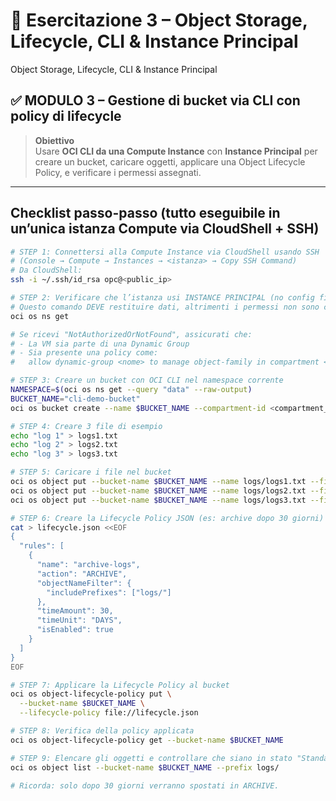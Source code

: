 # 🧪 Esercitazione 3 – Object Storage, Lifecycle, CLI & Instance Principal
Object Storage, Lifecycle, CLI & Instance Principal  
## ✅ MODULO 3 – Gestione di bucket via CLI con policy di lifecycle

> **Obiettivo**  
> Usare **OCI CLI da una Compute Instance** con **Instance Principal** per creare un bucket, caricare oggetti, applicare una Object Lifecycle Policy, e verificare i permessi assegnati.

---

## Checklist passo-passo (tutto eseguibile in un’unica istanza Compute via CloudShell + SSH)

```bash
# STEP 1: Connettersi alla Compute Instance via CloudShell usando SSH
# (Console → Compute → Instances → <istanza> → Copy SSH Command)
# Da CloudShell:
ssh -i ~/.ssh/id_rsa opc@<public_ip>

# STEP 2: Verificare che l’istanza usi INSTANCE PRINCIPAL (no config file)
# Questo comando DEVE restituire dati, altrimenti i permessi non sono corretti:
oci os ns get

# Se ricevi "NotAuthorizedOrNotFound", assicurati che:
# - La VM sia parte di una Dynamic Group
# - Sia presente una policy come:
#   allow dynamic-group <nome> to manage object-family in compartment <compartimento>

# STEP 3: Creare un bucket con OCI CLI nel namespace corrente
NAMESPACE=$(oci os ns get --query "data" --raw-output)
BUCKET_NAME="cli-demo-bucket"
oci os bucket create --name $BUCKET_NAME --compartment-id <compartment_ocid> --public-access-type NoPublicAccess

# STEP 4: Creare 3 file di esempio
echo "log 1" > logs1.txt
echo "log 2" > logs2.txt
echo "log 3" > logs3.txt

# STEP 5: Caricare i file nel bucket
oci os object put --bucket-name $BUCKET_NAME --name logs/logs1.txt --file logs1.txt
oci os object put --bucket-name $BUCKET_NAME --name logs/logs2.txt --file logs2.txt
oci os object put --bucket-name $BUCKET_NAME --name logs/logs3.txt --file logs3.txt

# STEP 6: Creare la Lifecycle Policy JSON (es: archive dopo 30 giorni)
cat > lifecycle.json <<EOF
{
  "rules": [
    {
      "name": "archive-logs",
      "action": "ARCHIVE",
      "objectNameFilter": {
        "includePrefixes": ["logs/"]
      },
      "timeAmount": 30,
      "timeUnit": "DAYS",
      "isEnabled": true
    }
  ]
}
EOF

# STEP 7: Applicare la Lifecycle Policy al bucket
oci os object-lifecycle-policy put \
  --bucket-name $BUCKET_NAME \
  --lifecycle-policy file://lifecycle.json

# STEP 8: Verifica della policy applicata
oci os object-lifecycle-policy get --bucket-name $BUCKET_NAME

# STEP 9: Elencare gli oggetti e controllare che siano in stato "Standard"
oci os object list --bucket-name $BUCKET_NAME --prefix logs/

# Ricorda: solo dopo 30 giorni verranno spostati in ARCHIVE.
